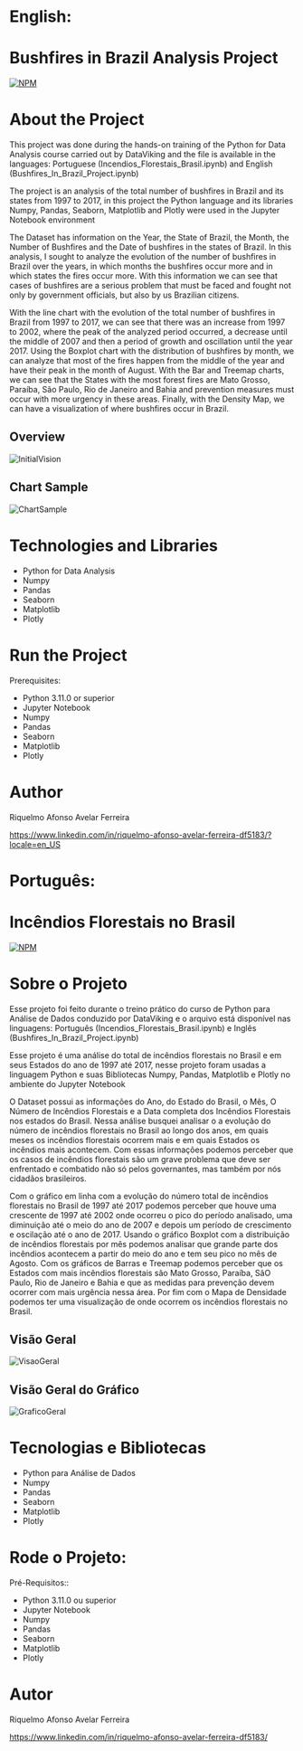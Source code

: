 # English:
# Bushfires in Brazil Analysis Project
[![NPM](https://img.shields.io/npm/l/react)](https://github.com/RiquelmoFerreira/DataAnalysisBushfires_in_Brazil/blob/main/License)

# About the Project

This project was done during the hands-on training of the Python for Data Analysis course carried out by DataViking and the file is available in the languages: Portuguese (Incendios_Florestais_Brasil.ipynb) and English (Bushfires_In_Brazil_Project.ipynb)

The project is an analysis of the total number of bushfires in Brazil and its states from 1997 to 2017, in this project the Python language and its libraries Numpy, Pandas, Seaborn, Matplotlib and Plotly were used in the Jupyter Notebook environment

The Dataset has information on the Year, the State of Brazil, the Month, the Number of Bushfires and the Date of bushfires in the states of Brazil. In this analysis, I sought to analyze the evolution of the number of bushfires in Brazil over the years, in which months the bushfires occur more and in which states the fires occur more. With this information we can see that cases of bushfires are a serious problem that must be faced and fought not only by government officials, but also by us Brazilian citizens.

With the line chart with the evolution of the total number of bushfires in Brazil from 1997 to 2017, we can see that there was an increase from 1997 to 2002, where the peak of the analyzed period occurred, a decrease until the middle of 2007 and then a period of growth and oscillation until the year 2017. Using the Boxplot chart with the distribution of bushfires by month, we can analyze that most of the fires happen from the middle of the year and have their peak in the month of August. With the Bar and Treemap charts, we can see that the States with the most forest fires are Mato Grosso, Paraíba, São Paulo, Rio de Janeiro and Bahia and prevention measures must occur with more urgency in these areas. Finally, with the Density Map, we can have a visualization of where bushfires occur in Brazil.

## Overview
![InitialVision](https://github.com/RiquelmoFerreira/Images/blob/main/5.png)

## Chart Sample
![ChartSample](https://github.com/RiquelmoFerreira/Images/blob/main/6.png)

# Technologies and Libraries

- Python for Data Analysis
- Numpy
- Pandas
- Seaborn
- Matplotlib
- Plotly

# Run the Project
Prerequisites:
- Python 3.11.0 or superior
- Jupyter Notebook
- Numpy
- Pandas
- Seaborn
- Matplotlib
- Plotly

# Author
Riquelmo Afonso Avelar Ferreira

https://www.linkedin.com/in/riquelmo-afonso-avelar-ferreira-df5183/?locale=en_US
#

# Português:
# Incêndios Florestais no Brasil
[![NPM](https://img.shields.io/npm/l/react)](https://github.com/RiquelmoFerreira/DataAnalysisBushfires_in_Brazil/blob/main/License)

# Sobre o Projeto

Esse projeto foi feito durante o treino prático do curso de Python para Análise de Dados conduzido por DataViking e o arquivo está disponível nas linguagens: Português (Incendios_Florestais_Brasil.ipynb) e Inglês (Bushfires_In_Brazil_Project.ipynb)

Esse projeto é uma análise do total de incêndios florestais no Brasil e em seus Estados do ano de 1997 até 2017, nesse projeto foram usadas a linguagem Python e suas Bibliotecas Numpy, Pandas, Matplotlib e Plotly no ambiente do Jupyter Notebook

O Dataset possui as informações do Ano, do Estado do Brasil, o Mês, O Número de Incêndios Florestais e a Data completa dos Incêndios Florestais nos estados do Brasil. Nessa análise busquei analisar o a evolução do número de incêndios florestais no Brasil ao longo dos anos, em quais meses os incêndios florestais ocorrem mais e em quais Estados os incêndios mais acontecem. Com essas informações podemos perceber que os casos de incêndios florestais são um grave problema que deve ser enfrentado e combatido não só pelos governantes, mas também por nós cidadãos brasileiros. 

Com o gráfico em linha com a evolução do número total de incêndios florestais no Brasil de 1997 até 2017 podemos perceber que houve uma crescente de 1997 até 2002 onde ocorreu o pico do período analisado, uma diminuição até o meio do ano de 2007 e depois um período de crescimento e oscilação até o ano de 2017. Usando o gráfico Boxplot com a distribuição de incêndios florestais por mês podemos analisar que grande parte dos incêndios acontecem a partir do meio do ano e tem seu pico no mês de Agosto. Com os gráficos de Barras e Treemap podemos perceber que os Estados com mais incêndios florestais são Mato Grosso, Paraíba, SãO Paulo, Rio de Janeiro e Bahia e que as medidas para prevenção devem ocorrer com mais urgência nessa área. Por fim com o Mapa de Densidade podemos ter uma visualização de onde ocorrem os incêndios florestais no Brasil.

## Visão Geral
![VisaoGeral](https://github.com/RiquelmoFerreira/Images/blob/main/5.png)

## Visão Geral do Gráfico
![GraficoGeral](https://github.com/RiquelmoFerreira/Images/blob/main/6.png)

# Tecnologias e Bibliotecas
- Python para Análise de Dados
- Numpy
- Pandas
- Seaborn
- Matplotlib
- Plotly

# Rode o Projeto:
Pré-Requisitos::
- Python 3.11.0 ou superior
- Jupyter Notebook
- Numpy
- Pandas
- Seaborn
- Matplotlib
- Plotly

# Autor
Riquelmo Afonso Avelar Ferreira

https://www.linkedin.com/in/riquelmo-afonso-avelar-ferreira-df5183/


